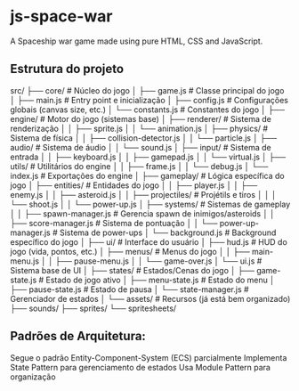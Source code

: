 # js-space-war

A Spaceship war game made using pure HTML, CSS and JavaScript.

## Estrutura do projeto

src/
├── core/ # Núcleo do jogo
│ ├── game.js # Classe principal do jogo
│ ├── main.js # Entry point e inicialização
│ ├── config.js # Configurações globais (canvas size, etc.)
│ └── constants.js # Constantes do jogo
│
├── engine/ # Motor do jogo (sistemas base)
│ ├── renderer/ # Sistema de renderização
│ │ ├── sprite.js
│ │ └── animation.js
│ ├── physics/ # Sistema de física
│ │ ├── collision-detector.js
│ │ └── particle.js
│ ├── audio/ # Sistema de áudio
│ │ └── sound.js
│ ├── input/ # Sistema de entrada
│ │ ├── keyboard.js
│ │ ├── gamepad.js
│ │ └── virtual.js
│ ├── utils/ # Utilitários do engine
│ │ ├── frame.js
│ │ └── debug.js
│ └── index.js # Exportações do engine
│
├── gameplay/ # Lógica específica do jogo
│ ├── entities/ # Entidades do jogo
│ │ ├── player.js
│ │ ├── enemy.js
│ │ ├── asteroid.js
│ │ ├── projectiles/ # Projétils e tiros
│ │ │ └── shoot.js
│ │ └── power-up.js
│ ├── systems/ # Sistemas de gameplay
│ │ ├── spawn-manager.js # Gerencia spawn de inimigos/asteroids
│ │ ├── score-manager.js # Sistema de pontuação
│ │ └── power-up-manager.js # Sistema de power-ups
│ └── background.js # Background específico do jogo
│
├── ui/ # Interface do usuário
│ ├── hud.js # HUD do jogo (vida, pontos, etc.)
│ ├── menus/ # Menus do jogo
│ │ ├── main-menu.js
│ │ ├── pause-menu.js
│ │ └── game-over.js
│ └── ui.js # Sistema base de UI
│
├── states/ # Estados/Cenas do jogo
│ ├── game-state.js # Estado de jogo ativo
│ ├── menu-state.js # Estado do menu
│ ├── pause-state.js # Estado de pausa
│ └── state-manager.js # Gerenciador de estados
│
└── assets/ # Recursos (já está bem organizado)
├── sounds/
├── sprites/
└── spritesheets/

## Padrões de Arquitetura:

Segue o padrão Entity-Component-System (ECS) parcialmente
Implementa State Pattern para gerenciamento de estados
Usa Module Pattern para organização
